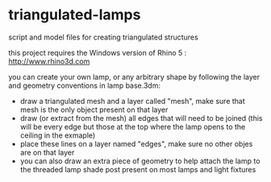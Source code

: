 triangulated-lamps
==================

script and model files for creating triangulated structures

this project requires the Windows version of Rhino 5 : http://www.rhino3d.com

you can create your own lamp, or any arbitrary shape by following the layer and geometry conventions in lamp base.3dm:
- draw a triangulated mesh and a layer called "mesh", make sure that mesh is the only object present on that layer
- draw (or extract from the mesh) all edges that will need to be joined (this will be every edge but those at the top where the lamp opens to the ceiling in the exmaple)
- place these lines on a layer named "edges", make sure no other objes are on that layer
- you can also draw an extra piece of geometry to help attach the lamp to the threaded lamp shade post present on most lamps and light fixtures
